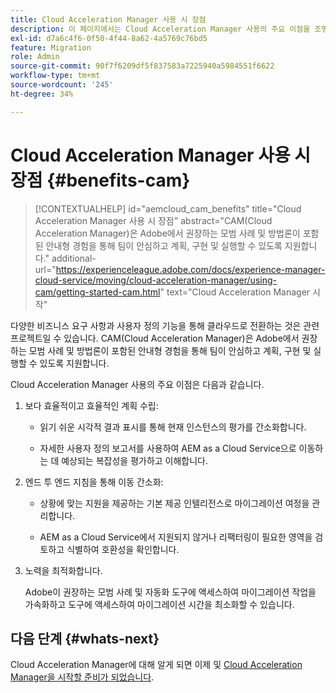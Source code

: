 ```yaml
---
title: Cloud Acceleration Manager 사용 시 장점
description: 이 페이지에서는 Cloud Acceleration Manager 사용의 주요 이점을 조명합니다.
exl-id: d7a6c4f6-0f50-4f44-8a62-4a5769c76bd5
feature: Migration
role: Admin
source-git-commit: 90f7f6209df5f837583a7225940a5984551f6622
workflow-type: tm+mt
source-wordcount: '245'
ht-degree: 34%

---
```


# Cloud Acceleration Manager 사용 시 장점 {#benefits-cam}

>[!CONTEXTUALHELP]
>id="aemcloud_cam_benefits"
>title="Cloud Acceleration Manager 사용 시 장점"
>abstract="CAM(Cloud Acceleration Manager)은 Adobe에서 권장하는 모범 사례 및 방법론이 포함된 안내형 경험을 통해 팀이 안심하고 계획, 구현 및 실행할 수 있도록 지원합니다."
>additional-url="https://experienceleague.adobe.com/docs/experience-manager-cloud-service/moving/cloud-acceleration-manager/using-cam/getting-started-cam.html" text="Cloud Acceleration Manager 시작"

다양한 비즈니스 요구 사항과 사용자 정의 기능을 통해 클라우드로 전환하는 것은 관련 프로젝트일 수 있습니다. CAM(Cloud Acceleration Manager)은 Adobe에서 권장하는 모범 사례 및 방법론이 포함된 안내형 경험을 통해 팀이 안심하고 계획, 구현 및 실행할 수 있도록 지원합니다.

Cloud Acceleration Manager 사용의 주요 이점은 다음과 같습니다.

1. 보다 효율적이고 효율적인 계획 수립:

   * 읽기 쉬운 시각적 결과 표시를 통해 현재 인스턴스의 평가를 간소화합니다.

   * 자세한 사용자 정의 보고서를 사용하여 AEM as a Cloud Service으로 이동하는 데 예상되는 복잡성을 평가하고 이해합니다.

1. 엔드 투 엔드 지침을 통해 이동 간소화:

   * 상황에 맞는 지원을 제공하는 기본 제공 인텔리전스로 마이그레이션 여정을 관리합니다.

   * AEM as a Cloud Service에서 지원되지 않거나 리팩터링이 필요한 영역을 검토하고 식별하여 호환성을 확인합니다.

1. 노력을 최적화합니다.

   Adobe이 권장하는 모범 사례 및 자동화 도구에 액세스하여 마이그레이션 작업을 가속화하고 도구에 액세스하여 마이그레이션 시간을 최소화할 수 있습니다.

## 다음 단계 {#whats-next}

Cloud Acceleration Manager에 대해 알게 되면 이제 및 [Cloud Acceleration Manager을 시작할 준비가 되었습니다](https://experienceleague.adobe.com/docs/experience-manager-cloud-service/moving/cloud-acceleration-manager/using-cam/getting-started-cam.html).
